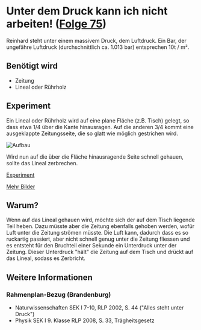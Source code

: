 # Unter dem Druck kann ich nicht arbeiten! ([Folge 75](http://minkorrekt.de/minkorrekt-folge-75-ruehrholz/))

Reinhard steht unter einem massivem Druck, dem Luftdruck. Ein Bar, der ungefähre Luftdruck (durchschnittlich ca. 1.013 bar) entsprechen 10t / m&#178;.

## Benötigt wird

- Zeitung
- Lineal oder Rührholz

## Experiment

Ein Lineal oder Rührholz wird auf eine plane Fläche (z.B. Tisch) gelegt, so dass etwa 1/4 über die Kante hinausragen. Auf die anderen 3/4 kommt eine ausgeklappte Zeitungsseite, die so glatt wie möglich gestrichen wird.

![Aufbau](https://photos-6.dropbox.com/t/2/AADlrJ_GjdeDQe076b25r7IeC0xoH5rxr2rUAxtSmV7U6A/12/170579015/jpeg/32x32/3/1465480800/0/2/IMG_8311.jpg/EPeOxCYY8_8BIAcoBw/7i-ceF4ZkcOcw6jRYHsJUOPxL70EyIzCrD6OCf3726g?size_mode=5&size=32x32)

Wird nun auf die über die Fläche hinausragende Seite schnell gehauen, sollte das Lineal zerbrechen.

[Experiment](https://www.youtube.com/watch?v=FVzwCQPQ9Mo)

[Mehr Bilder](https://www.dropbox.com/sc/o5928w9kqvp8odt/AABJX99wd6pFBxYVaWoC3-dOa)

## Warum?

Wenn auf das Lineal gehauen wird, möchte sich der auf dem Tisch liegende Teil heben. Dazu müsste aber die Zeitung ebenfalls gehoben werden, wofür Luft unter die Zeitung strömen müsste. Die Luft kann, dadurch dass es so ruckartig passiert, aber nicht schnell genug unter die Zeitung fliessen und es entsteht für den Bruchteil einer Sekunde ein Unterdruck unter der Zeitung. Dieser Unterdruck "hält" die Zeitung auf dem Tisch und drückt auf das Lineal, sodass es Zerbricht.

## Weitere Informationen

### Rahmenplan-Bezug (Brandenburg)

- Naturwissenschaften SEK I 7-10, RLP 2002, S. 44 ("Alles steht unter Druck")
- Physik SEK I 9. Klasse RLP 2008, S. 33, Trägheitsgesetz
